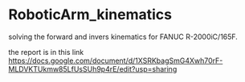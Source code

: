 # RoboticArm_kinematics
solving the forward and invers kinematics for FANUC R-2000iC/165F.

the report is in this link </br>
https://docs.google.com/document/d/1XSRKbagSmG4Xwh70rF-MLDVKTUkmw85LfUsSUh9p4rE/edit?usp=sharing
